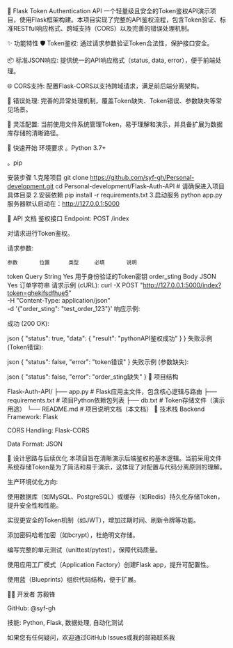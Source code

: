 🔐 Flask Token Authentication API
一个轻量级且安全的Token鉴权API演示项目，使用Flask框架构建。本项目实现了完整的API鉴权流程，包含Token验证、标准RESTful响应格式、跨域支持（CORS）以及完善的错误处理机制。

✨ 功能特性
🛡️ Token鉴权: 通过请求参数验证Token合法性，保护接口安全。

📦 标准JSON响应: 提供统一的API响应格式（status, data, error），便于前端处理。

🌐 CORS支持: 配置Flask-CORS以支持跨域请求，满足前后端分离架构。

🚨 错误处理: 完善的异常处理机制，覆盖Token缺失、Token错误、参数缺失等常见场景。

📁 灵活配置: 当前使用文件系统管理Token，易于理解和演示，并具备扩展为数据库存储的清晰路径。

🚀 快速开始
环境要求
。Python 3.7+

。pip

安装步骤
1.克隆项目
git clone https://github.com/syf-gh/Personal-development.git
cd Personal-development/Flask-Auth-API  # 请确保进入项目具体目录
2.安装依赖
pip install -r requirements.txt
3.启动服务
python app.py
服务器默认启动在：http://127.0.0.1:5000

📡 API 文档
鉴权接口
Endpoint: POST /index

对请求进行Token鉴权。

请求参数:

    参数	     位置	     类型	    必填	     说明
   token	     Query	  String	  Yes	    用于身份验证的Token密钥
order_sting	   Body	    JSON      Yes	     订单字符串
请求示例 (cURL):
curl -X POST "http://127.0.0.1:5000/index?token=ghekjfsdfhue5" \
-H "Content-Type: application/json" \
-d '{"order_sting": "test_order_123"}'
响应示例:

成功 (200 OK):

json
{
    "status": true,
    "data": {
        "result": "pythonAPI鉴权成功"
    }
}
失败示例 (Token错误):

json
{
    "status": false,
    "error": "token错误"
}
失败示例 (参数缺失):

json
{
    "status": false,
    "error": "order_sting缺失"
}
📁 项目结构

Flask-Auth-API/
├── app.py                 # Flask应用主文件，包含核心逻辑与路由
├── requirements.txt       # 项目Python依赖包列表
├── db.txt                # Token存储文件（演示用途）
└── README.md            # 项目说明文档（本文档）
🔧 技术栈
Backend Framework: Flask

CORS Handling: Flask-CORS

Data Format: JSON

💭 设计思路与后续优化
本项目旨在清晰演示后端鉴权的基本逻辑。当前采用文件系统存储Token是为了简洁和易于演示，这体现了对配置与代码分离原则的理解。

生产环境优化方向:

使用数据库（如MySQL、PostgreSQL）或缓存（如Redis）持久化存储Token，提升安全性和性能。

实现更安全的Token机制（如JWT），增加过期时间、刷新令牌等功能。

添加密码哈希加密（如bcrypt），杜绝明文存储。

编写完整的单元测试（unittest/pytest），保障代码质量。

使用应用工厂模式（Application Factory）创建Flask app，提升可配置性。

使用蓝（Blueprints）组织代码结构，便于扩展。

👨‍💻 开发者
苏毅锋

GitHub: @syf-gh

技能: Python, Flask, 数据处理, 自动化测试

如果您有任何疑问，欢迎通过GitHub Issues或我的邮箱联系我
